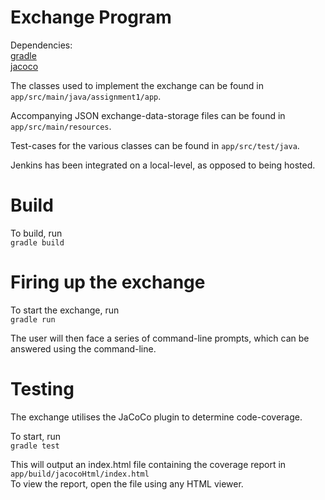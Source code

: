 # Exchange Program   
Dependencies:    
[gradle](https://gradle.org/)  
[jacoco](https://www.jacoco.org/jacoco/)  
  
The classes used to implement the exchange can be found in ```app/src/main/java/assignment1/app```.  
  
Accompanying JSON exchange-data-storage files can be found in ```app/src/main/resources```.  
  
Test-cases for the various classes can be found in ```app/src/test/java```.  
  
Jenkins has been integrated on a local-level, as opposed to being hosted.  
  
# Build  
  
To build, run  
```gradle build```  
  
# Firing up the exchange  
  
To start the exchange, run  
```gradle run```  
  
The user will then face a series of command-line prompts, which can be answered using the command-line.  
  
# Testing  
  
The exchange utilises the JaCoCo plugin to determine code-coverage.  
  
To start, run  
```gradle test```   
  
This will output an index.html file containing the coverage report in ```app/build/jacocoHtml/index.html```  
To view the report, open the file using any HTML viewer.  
  

